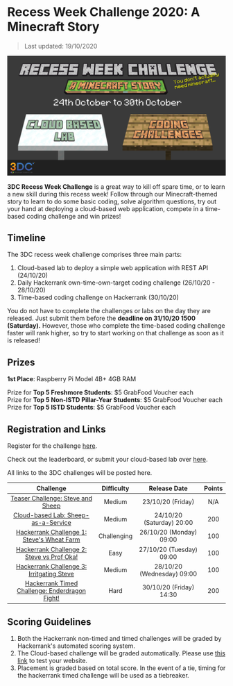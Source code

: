 # Recess Week Challenge 2020: A Minecraft Story
> Last updated: 19/10/2020

![Insert Banner Image Here](imgs/recess.png)

**3DC Recess Week Challenge** is a great way to kill off spare time, or to learn a new skill during this recess week! Follow through our Minecraft-themed story to learn to do some basic coding, solve algorithm questions, try out your hand at deploying a cloud-based web application, compete in a time-based coding challenge and win prizes!

## Timeline

The 3DC recess week challenge comprises three main parts:

1. Cloud-based lab to deploy a simple web application with REST API (24/10/20)
2. Daily Hackerrank own-time-own-target coding challenge (26/10/20 - 28/10/20)
3. Time-based coding challenge on Hackerrank (30/10/20)

You do not have to complete the challenges or labs on the day they are released.  Just submit them before the **deadline on 31/10/20 1500 (Saturday).** However, those who complete the time-based coding challenge faster will rank higher, so try to start working on that challenge as soon as it is released!

## Prizes

**1st Place**: Raspberry Pi Model 4B+ 4GB RAM

Prize for **Top 5 Freshmore Students**: $5 GrabFood Voucher each    
Prize for **Top 5 Non-ISTD Pillar-Year Students**: $5 GrabFood Voucher each     
Prize for **Top 5 ISTD Students**: $5 GrabFood Voucher each 


## Registration and Links

Register for the challenge [here](https://forms.office.com/Pages/ResponsePage.aspx?id=drd2NJDpck-5UGJImDFiPT7laIF8QHhDuji50dJ_xY1UQzNHRzNSRTFBMzBISkw4VUdIWE81TjFSSC4u).

Check out the leaderboard, or submit your cloud-based lab over [here](https://3dc-recess-week-web.azurewebsites.net/Leaderboard).

All links to the 3DC challenges will be posted here.

| Challenge | Difficulty | Release Date | Points |
| :---: | :---: | :---: | :---: |
| [Teaser Challenge: Steve and Sheep](https://www.hackerrank.com/3dc-recess-week-minecraft-teaser) | Medium | 23/10/20 (Friday) | N/A |
| [Cloud-based Lab: Sheep-as-a-Service](./Recess_Week_Challenge_Stuff/cloud_based_lab.md) | Medium | 24/10/20 (Saturday) 20:00 | 200 |
| [Hackerrank Challenge 1: Steve's Wheat Farm](https://www.hackerrank.com/3dcrecessweek) | Challenging | 26/10/20 (Monday) 09:00 | 100 |
| [Hackerrank Challenge 2: Steve vs Prof Oka!](https://www.hackerrank.com/3dcrecessweek)| Easy | 27/10/20 (Tuesday) 09:00 | 100 |
| [Hackerrank Challenge 3: Irritgating Steve](https://www.hackerrank.com/3dcrecessweek) | Medium | 28/10/20 (Wednesday) 09:00 | 100 |
| [Hackerrank Timed Challenge: Enderdragon Fight!](https://www.hackerrank.com/contests/3dcrecessweekfinal/) | Hard | 30/10/20 (Friday) 14:30 | 200 |

## Scoring Guidelines

1. Both the Hackerrank non-timed and timed challenges will be graded by Hackerrank's automated scoring system.
2. The Cloud-based challenge will be graded automatically. Please use [this link](https://3dc-recess-week-web.azurewebsites.net/) to test your website.
3. Placement is graded based on total score. In the event of a tie, timing for the hackerrank timed challenge will be used as a tiebreaker.